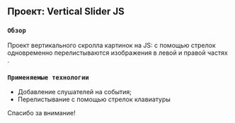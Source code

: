 ## Проект: Vertical Slider JS

### `Обзор`

Проект вертикального скролла картинок на JS: с помощью стрелок одновременно перелистываются изображения в левой и правой частях .

### `Применяемые технологии`

* Добавление слушателей на события;
* Перелистывание с помощью стрелок клавиатуры
  
Cпасибо за внимание!